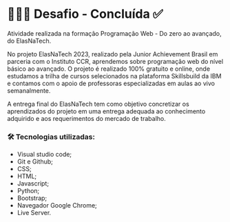 # 👩🏼‍💻 Desafio - Concluída ✅

Atividade realizada na formação Programação Web - Do zero ao avançado, do ElasNaTech.

No projeto ElasNaTech 2023, realizado pela Junior Achievement Brasil em parceria com o Instituto CCR, aprendemos sobre programação web do nível básico ao avançado.
O projeto é realizado 100% gratuito e online, onde estudamos a trilha de cursos selecionados na plataforma Skillsbuild da IBM e contamos com o apoio de professoras especializadas em aulas ao vivo semanalmente.

A entrega final do ElasNaTech tem como objetivo concretizar os aprendizados do projeto em uma entrega adequada ao conhecimento adquirido e aos requerimentos do mercado de trabalho.

### 🛠️ Tecnologias utilizadas:

- Visual studio code;
- Git e Github;
- CSS;
- HTML;
- Javascript;
- Python;
- Bootstrap;
- Navegador Google Chrome;
- Live Server.